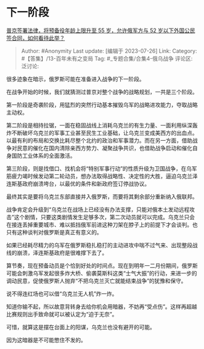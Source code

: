 # 下一阶段
[普京签署法律，将预备役年龄上限升至 55 岁，允许俄军方与 52 岁以下外国公民签合同，如何看待此举？](https://www.zhihu.com/question/613833650/answer/3136689144)

> Author: #Anonymity
> Last update: [编辑于 2023-07-26]
> Link:
> Category: #【答集】/13-百年未有之变局
> Tag: #_专题合集/合集4-俄乌战争
> 评论区:
> 泛讨论:

很多迹象在暗示，俄罗斯可能在准备进入战争的下一阶段。

在战争开始的时候，我们就猜测过普京对整个战争的战略规划，一共是三个阶段。

第一阶段是奇袭阶段，用猛烈的突然行动基本摧毁乌军的战略进攻能力，夺取战略主动权。

第二阶段是相持拉锯，一面在稳固战线上消耗乌克兰的有生力量、一面利用纵深轰炸不断破坏乌克兰的军事工业甚至民生工业基础，让乌克兰变成美西方的出血点。以最有利的布局和交换比耗尽整个北约的政治和军事潜力。而在另一方面，借助战争对民意的催化在国内清除亲西方势力、凝聚战争共识，也借助战争启动和催化自身国防工业体系的全面激活。

第三阶段，则是找借口、找机会将“特别军事行动”的性质升级为卫国战争，在乌军筋疲力竭时候发动第二轮动员，想办法取得战略性、决定性的大胜，逼迫乌克兰泽连斯基政府崩溃垮台，以最优的条件和新政府签订停战协议。

最终其实是要将乌克兰东部直接并入俄罗斯，而要将其剩余部分重新纳入俄联邦。

战争肯定会升级到“乌克兰在战场上已经没有办法支撑，只能对俄本土发动远程攻击”这个剧情，只要这类剧情发生足够多次，第二次动员就可以完成。乌克兰只会在接连丢掉重要城市、难以抵挡俄军前进这种刀架在脖子上的前提下才会谈判。也只有这种谈判对俄罗斯是真正有意义的。

如果已经耗尽精力的乌军在俄罗斯稳扎稳打的主动进攻中喘不过气来、出现整段战线的崩溃，泽连斯基政府是很难撑下去了。

算节奏，现在预备动员是个恰到好处的时间点。现在到明年一二月份期间，俄罗斯可能会刺激乌军发起很多炸大桥、偷袭莫斯科这类“士气大振”的行动，来进一步的调动民意，促使俄罗斯人抛弃“不把乌克兰灭亡就能结束战争”的犹豫和保守。

说不得连红场也可以借“乌克兰无人机”炸一炸。

知道你输不起，所以故意背转身去给你机会用暗器，不妨再“受点伤”。这样再超越比赛规则出手致命就可以被认定为“迫于无奈”。

可惜，就算这是摆在台面上的阳谋，乌克兰也没有避开的可能。

因为这暗器是不可能憋住不发的。
